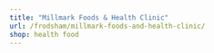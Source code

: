 ```yaml
---
title: "Millmark Foods & Health Clinic"
url: /frodsham/millmark-foods-and-health-clinic/
shop: health food
---
```

